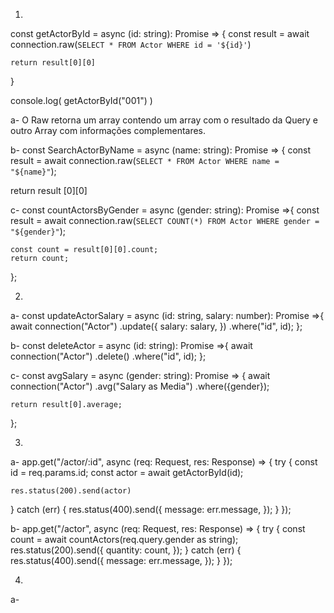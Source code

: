 1)
const getActorById = async (id: string): Promise<any> => {
  const result = await connection.raw(`
    SELECT * FROM Actor WHERE id = '${id}'
  `)

	return result[0][0]
}

console.log( getActorById("001") )

a-
O Raw retorna um array contendo um array com o resultado da Query e outro Array com informações complementares.

b-
const SearchActorByName = async (name: string): Promise <any> => {
	const result = await connection.raw(`
	SELECT * FROM Actor WHERE name = "${name}"
    `);

return result [0][0]


c-
const countActorsByGender = async (gender: string): Promise<any> =>{
	const result = await connection.raw(`
	SELECT COUNT(*) FROM Actor WHERE gender = "${gender}"
	`);

	const count = result[0][0].count;
	return count;
};


2)

a-
const updateActorSalary = async (id: string, salary: number): Promise<any> =>{
	await connection("Actor")
	.update({
	salary: salary,
	})
	.where("id", id);
};

b-
const deleteActor = async (id: string): Promise<any> =>{
	await connection("Actor")
	.delete()
	.where("id", id);
};

c-
const avgSalary = async (gender: string): Promise<any> => {
	await connection("Actor")
	.avg("Salary as Media")
	.where({gender});

	return result[0].average;
};

3)
a-
app.get("/actor/:id", async (req: Request, res: Response) => {
  try {
    const id = req.params.id;
    const actor = await getActorById(id);

    res.status(200).send(actor)
  } catch (err) {
    res.status(400).send({
      message: err.message,
    });
  }
});

b-
app.get("/actor", async (req: Request, res: Response) => {
  try {
    const count = await countActors(req.query.gender as string);
    res.status(200).send({
      quantity: count,
    });
  } catch (err) {
    res.status(400).send({
      message: err.message,
    });
  }
});

4)

a-